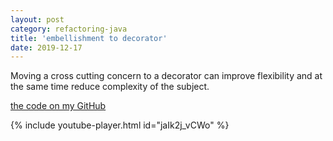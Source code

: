 ```yaml
---
layout: post
category: refactoring-java
title: 'embellishment to decorator'
date: 2019-12-17
---
```


Moving a cross cutting concern to a decorator can improve flexibility and at the same time reduce complexity of the subject.   

[the code on my GitHub](https://github.com/gregorriegler/refactoring-embellishment-to-decorator)

{% include youtube-player.html id="jaIk2j_vCWo" %}
